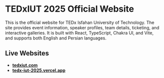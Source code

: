 # TEDxIUT 2025 Official Website

This is the official website for TEDx Isfahan University of Technology. The site provides event information, speaker profiles, team details, ticketing, and interactive galleries. It is built with React, TypeScript, Chakra UI, and Vite, and supports both English and Persian languages.


## Live Websites

- **[tedxiut.com](https://tedxiut.com)**
- **[tedx-iut-2025.vercel.app](https://tedx-iut-2025.vercel.app)**